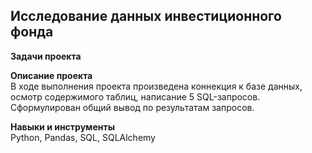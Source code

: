 ## Исследование данных инвестиционного фонда
**Задачи проекта**  


**Описание проекта**    
В ходе выполнения проекта произведена коннекция к базе данных, осмотр содержимого таблиц, написание 5 SQL-запросов. Сформулирован общий вывод по результатам запросов.

**Навыки и инструменты**    
Python, Pandas, SQL, SQLAlchemy
